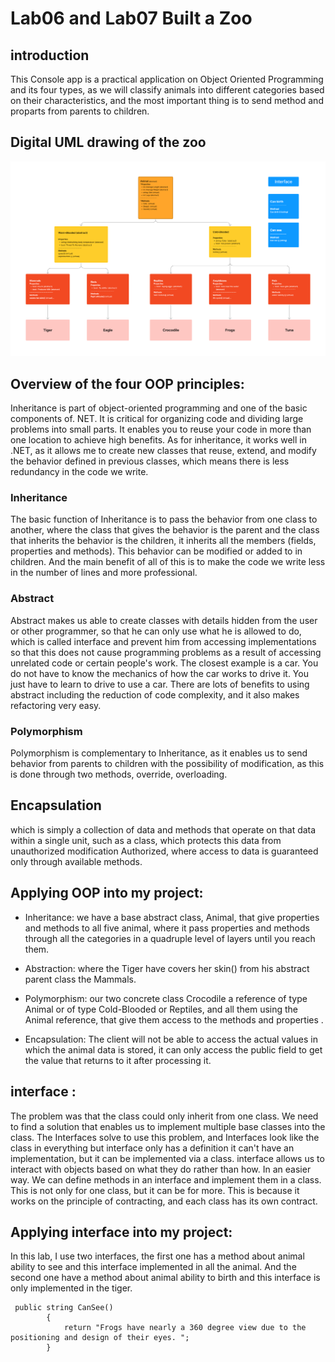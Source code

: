 # Lab06 and Lab07 Built a Zoo

## introduction 

This Console app is a practical application on Object Oriented Programming and its four types, as we will classify animals into different categories based on their characteristics, and the most important thing is to send method and proparts from parents to children.

## Digital UML drawing of the zoo

<img src="./Lab06-built-a-Zoo/UML .jpg" style="width: 1000px;">


## Overview of the four OOP principles:

Inheritance is part of object-oriented programming and one of the basic components of. NET. It is critical for organizing code and dividing large problems into small parts. It enables you to reuse your code in more than one location to achieve high benefits. As for inheritance, it works well in .NET, as it allows me to create new classes that reuse, extend, and modify the behavior defined in previous classes, which means there is less redundancy in the code we write.


### Inheritance

The basic function of Inheritance is to pass the behavior from one class to another, where the class that gives the behavior is the parent and the class that inherits the behavior is the children, it inherits all the members (fields, properties and methods). This behavior can be modified or added to in children. And the main benefit of all of this is to make the code we write less in the number of lines and more professional.

 ### Abstract

 Abstract makes us able to create classes with details hidden from the user or other programmer, so that he can only use what he is allowed to do, which is called interface and prevent him from accessing implementations so that this does not cause programming problems as a result of accessing unrelated code or certain people's work. The closest example is a car. You do not have to know the mechanics of how the car works to drive it. You just have to learn to drive to use a car. There are lots of benefits to using abstract including the reduction of code complexity, and it also makes refactoring very easy.

### Polymorphism

Polymorphism is complementary to Inheritance, as it enables us to send behavior from parents to children with the possibility of modification, as this is done through two methods, override, overloading. 


## Encapsulation

which is simply a collection of data and methods that operate on that data within a single unit, such as a class, which protects this data from unauthorized modification Authorized, where access to data is guaranteed only through available methods.

## Applying OOP into my project:

- Inheritance: we have a base abstract class, Animal, that give properties and methods to all five animal, where it pass properties and methods through all the categories in a quadruple level of layers until you reach them.

- Abstraction: where the Tiger have covers her skin() from his abstract parent class the Mammals.

- Polymorphism: our two concrete class Crocodile a reference of type Animal or of type Cold-Blooded or Reptiles, and all them using the Animal reference, that give them access to the methods and properties .

- Encapsulation: The client will not be able to access the actual values in which the animal data is stored, it can only access the public field to get the value that returns to it after processing it.

## interface :

 The problem was that the class could only inherit from one class. We need to find a solution that enables us to implement multiple base classes into the class. The Interfaces solve to use this problem, and Interfaces look like the class in everything but interface only has a definition it can't have an implementation, but it can be implemented via a class. interface allows us to interact with objects based on what they do rather than how. In an easier way. We can define methods in an interface and implement them in a class. This is not only for one class, but it can be for more. This is because it works on the principle of contracting, and each class has its own contract.
 
## Applying interface into my project:
In this lab, I use two interfaces, the first one has a method about animal ability to see and this interface implemented in all the animal. And the second one have a method about animal ability to birth and this interface is only implemented in the tiger.
```
 public string CanSee()
        {
            return "Frogs have nearly a 360 degree view due to the positioning and design of their eyes. ";
        }


